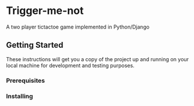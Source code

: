 # Trigger-me-not

A two player tictactoe game implemented in Python/Django

## Getting Started

These instructions will get you a copy of the project up and running on your local machine for development and testing purposes.

### Prerequisites

### Installing
